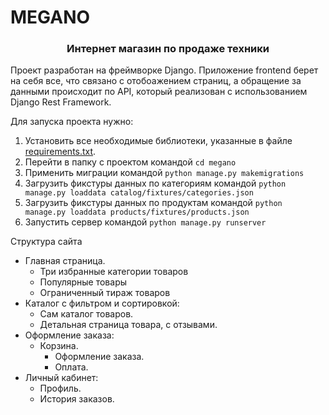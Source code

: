 # MEGANO

<h3 align="center">Интернет магазин по продаже техники
</h3>
Проект разработан на фреймворке Django. Приложение frontend берет на себя все, что связано с отобоажением страниц, 
а обращение за данными происходит по API, который реализован с использованием Django Rest Framework.

Для запуска проекта нужно:  
1. Установить все необходимые библиотеки, указанные в файле [requirements.txt](requirements.txt).
2. Перейти в папку с проектом командой ```cd megano```
3. Применить миграции командой ```python manage.py makemigrations```
4. Загрузить фикстуры данных по категориям командой ```python manage.py loaddata catalog/fixtures/categories.json```
5. Загрузить фикстуры данных по продуктам командой ```python manage.py loaddata products/fixtures/products.json```
6. Запустить сервер командой ```python manage.py runserver```

Структура сайта
* Главная страница.
    * Три избранные категории товаров
    * Популярные товары
    * Ограниченный тираж товаров
* Каталог с фильтром и сортировкой:
    * Сам каталог товаров.
    * Детальная страница товара, с отзывами.
* Оформление заказа:
    * Корзина.
      * Оформление заказа.
      * Оплата.
* Личный кабинет:
    * Профиль.
    * История заказов.

